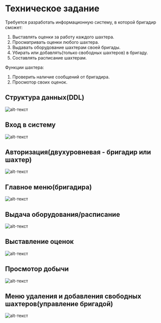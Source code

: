 # Техническое задание

Требуется разработать информационную систему, в которой бригадир сможет:
1) Выставлять оценки за работу каждого шахтера.
2) Просматривать оценки любого шахтера.
3) Выдавать оборудование шахтерам своей бригады.
4) Убирать или добавлять(только свободных шахтеров) в бригаду.
5) Составлять расписание шахтерам.

Функции шахтера:
1) Проверить наличие сообщений от бригадира.
2) Просмотор своих оценок.


## Структура данных(DDL)
![alt-текст](https://github.com/progML/Miner_Information_system/blob/main/back/DDL.png)






## Вход в систему
![alt-текст](https://github.com/progML/Miner_Information_system/blob/main/back/result/RxKPNsbc3UY.jpg)

## Авторизация(двухуровневая - бригадир или шахтер)
![alt-текст](https://github.com/progML/Miner_Information_system/blob/main/back/result/gFbo8NTbJ8g.jpg)

## Главное меню(бригадира)
![alt-текст](https://github.com/progML/Miner_Information_system/blob/main/back/result/sYJN10cr8Co.jpg)

## Выдача оборудования/расписание
![alt-текст](https://github.com/progML/Miner_Information_system/blob/main/back/result/eanWdVIWzV8.jpg)

## Выcтавление оценок
![alt-текст](https://github.com/progML/Miner_Information_system/blob/main/back/result/JdU4aA9r1eY.jpg)

## Просмотор добычи
![alt-текст](https://github.com/progML/Miner_Information_system/blob/main/back/result/oFvxSL8TUEo.jpg)

## Меню удаления и добавления свободных шахтеров(управление бригадой)
![alt-текст](https://github.com/progML/Miner_Information_system/blob/main/back/result/RWzJVhHBIGA.jpg)

